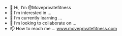 - 👋 Hi, I’m @Moveprivatefitness
- 👀 I’m interested in ...
- 🌱 I’m currently learning ...
- 💞️ I’m looking to collaborate on ...
- 📫 How to reach me ... www.moveprivatefitness.com

<!---
Moveprivatefitness/Moveprivatefitness is a ✨ special ✨ repository because its `README.md` (this file) appears on your GitHub profile.
You can click the Preview link to take a look at your changes.
--->
